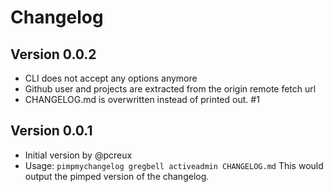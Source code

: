 # Changelog

## Version 0.0.2

* CLI does not accept any options anymore
* Github user and projects are extracted from the origin remote fetch
  url
* CHANGELOG.md is overwritten instead of printed out. #1


## Version 0.0.1

* Initial version by @pcreux
* Usage: `pimpmychangelog gregbell activeadmin CHANGELOG.md`
This would output the pimped version of the changelog.
